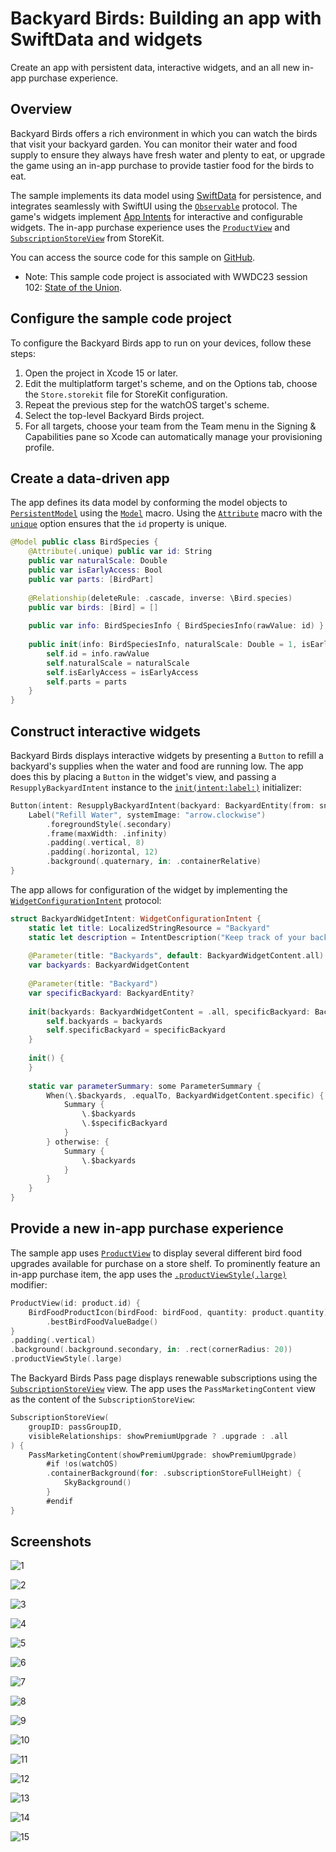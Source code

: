 # Backyard Birds: Building an app with SwiftData and widgets

Create an app with persistent data, interactive widgets, and an all new in-app purchase experience.

## Overview

Backyard Birds offers a rich environment in which you can watch the birds that visit your backyard garden. 
You can monitor their water and food supply to ensure they always have fresh water and plenty to eat, 
or upgrade the game using an in-app purchase to provide tastier food for the birds to eat.

 The sample implements its data model using [SwiftData](https://developer.apple.com/documentation/swiftdata) 
 for persistence, and integrates seamlessly with SwiftUI using the [`Observable`](https://developer.apple.com/documentation/observation) protocol. 
 The game's widgets implement [App Intents](https://developer.apple.com/documentation/AppIntents) for interactive and configurable widgets. The in-app purchase experience uses the [`ProductView`](https://developer.apple.com/documentation/storekit/productview) 
 and [`SubscriptionStoreView`](https://developer.apple.com/documentation/storekit/subscriptionstoreview) from StoreKit.

You can access the source code for this sample
on [GitHub](https://github.com/apple/sample-backyard-birds).

- Note: This sample code project is associated with WWDC23 session 102:
[State of the Union](https://developer.apple.com/wwdc23/102/).

## Configure the sample code project

To configure the Backyard Birds app to run on your devices, follow these steps:

1. Open the project in Xcode 15 or later.
2. Edit the multiplatform target's scheme, and on the Options tab, choose the `Store.storekit` file for StoreKit configuration.
3. Repeat the previous step for the watchOS target's scheme.
4. Select the top-level Backyard Birds project.
5. For all targets, choose your team from the Team menu in the Signing & Capabilities pane so Xcode can automatically manage your provisioning profile.

## Create a data-driven app

The app defines its data model by conforming the model objects to [`PersistentModel`](https://developer.apple.com/documentation/swiftdata/persistentmodel) 
using the [`Model`](https://developer.apple.com/documentation/swiftdata/model()) macro. 
Using the [`Attribute`](https://developer.apple.com/documentation/swiftdata/attribute(_:originalName:hashModifier:)) macro 
with the [`unique`](https://developer.apple.com/documentation/swiftdata/schema/attribute/option/unique) 
option ensures that the `id` property is unique.

``` swift
@Model public class BirdSpecies {
    @Attribute(.unique) public var id: String
    public var naturalScale: Double
    public var isEarlyAccess: Bool
    public var parts: [BirdPart]
    
    @Relationship(deleteRule: .cascade, inverse: \Bird.species)
    public var birds: [Bird] = []
    
    public var info: BirdSpeciesInfo { BirdSpeciesInfo(rawValue: id) }
    
    public init(info: BirdSpeciesInfo, naturalScale: Double = 1, isEarlyAccess: Bool = false, parts: [BirdPart]) {
        self.id = info.rawValue
        self.naturalScale = naturalScale
        self.isEarlyAccess = isEarlyAccess
        self.parts = parts
    }
}
```

## Construct interactive widgets

Backyard Birds displays interactive widgets by presenting a ``Button`` to refill a backyard's supplies 
when the water and food are running low. The app does this by placing a `Button` in the widget's view, 
and passing a `ResupplyBackyardIntent` instance to the
 [`init(intent:label:)`](https://developer.apple.com/documentation/swiftui/button/init(intent:label:)) initializer:

``` swift
Button(intent: ResupplyBackyardIntent(backyard: BackyardEntity(from: snapshot.backyard))) {
    Label("Refill Water", systemImage: "arrow.clockwise")
        .foregroundStyle(.secondary)
        .frame(maxWidth: .infinity)
        .padding(.vertical, 8)
        .padding(.horizontal, 12)
        .background(.quaternary, in: .containerRelative)
}
```

The app allows for configuration of the widget by implementing the 
 [`WidgetConfigurationIntent`](https://developer.apple.com/documentation/appintents/widgetconfigurationintent)
  protocol:

``` swift
struct BackyardWidgetIntent: WidgetConfigurationIntent {
    static let title: LocalizedStringResource = "Backyard"
    static let description = IntentDescription("Keep track of your backyards.")
    
    @Parameter(title: "Backyards", default: BackyardWidgetContent.all)
    var backyards: BackyardWidgetContent
    
    @Parameter(title: "Backyard")
    var specificBackyard: BackyardEntity?
    
    init(backyards: BackyardWidgetContent = .all, specificBackyard: BackyardEntity? = nil) {
        self.backyards = backyards
        self.specificBackyard = specificBackyard
    }
    
    init() {
    }
    
    static var parameterSummary: some ParameterSummary {
        When(\.$backyards, .equalTo, BackyardWidgetContent.specific) {
            Summary {
                \.$backyards
                \.$specificBackyard
            }
        } otherwise: {
            Summary {
                \.$backyards
            }
        }
    }
}
```

## Provide a new in-app purchase experience

The sample app uses [`ProductView`](https://developer.apple.com/documentation/storekit/productview) to display several different bird food upgrades available for purchase on a store shelf. 
To prominently feature an in-app purchase item, the app uses the
 [`.productViewStyle(.large)`](https://developer.apple.com/documentation/storekit/productview/4202371-productviewstyle) modifier:

``` swift
ProductView(id: product.id) {
    BirdFoodProductIcon(birdFood: birdFood, quantity: product.quantity)
        .bestBirdFoodValueBadge()
}
.padding(.vertical)
.background(.background.secondary, in: .rect(cornerRadius: 20))
.productViewStyle(.large)
```

The Backyard Birds Pass page displays renewable subscriptions using the
 [`SubscriptionStoreView`](https://developer.apple.com/documentation/storekit/subscriptionstoreview) view. 
 The app uses the `PassMarketingContent` view as the content of the `SubscriptionStoreView`:

``` swift
SubscriptionStoreView(
    groupID: passGroupID,
    visibleRelationships: showPremiumUpgrade ? .upgrade : .all
) {
    PassMarketingContent(showPremiumUpgrade: showPremiumUpgrade)
        #if !os(watchOS)
        .containerBackground(for: .subscriptionStoreFullHeight) {
            SkyBackground()
        }
        #endif
}
```

## Screenshots

![1](https://github.com/zhuanghongji/AppleSampleCode/assets/11421799/2a6567ae-4ef8-4b25-9910-5384f99edfb3)

![2](https://github.com/zhuanghongji/AppleSampleCode/assets/11421799/24bcf985-13e7-446c-a295-1b83d4d033ab)

![3](https://github.com/zhuanghongji/AppleSampleCode/assets/11421799/099dc647-9675-46ed-b1b8-69b62898fc11)

![4](https://github.com/zhuanghongji/AppleSampleCode/assets/11421799/e554275f-81a4-484e-91f7-ab80de5e8eb5)

![5](https://github.com/zhuanghongji/AppleSampleCode/assets/11421799/aa39b705-0b6a-4bb9-83e5-653e483a5a3e)

![6](https://github.com/zhuanghongji/AppleSampleCode/assets/11421799/c9ca5fce-82de-4b4b-8f21-ae013c6e372e)

![7](https://github.com/zhuanghongji/AppleSampleCode/assets/11421799/4772b9dd-319e-473b-a772-0bc7e3114eb7)

![8](https://github.com/zhuanghongji/AppleSampleCode/assets/11421799/b663033b-f8b1-425d-a519-d94a386d6640)

![9](https://github.com/zhuanghongji/AppleSampleCode/assets/11421799/dd4fdf95-852c-4411-b1d3-3fa73bdcdf6d)

![10](https://github.com/zhuanghongji/AppleSampleCode/assets/11421799/9a2c6aca-feed-447e-b9ba-c4f1890a707c)

![11](https://github.com/zhuanghongji/AppleSampleCode/assets/11421799/82ce5279-10c1-4e70-a29c-b9850bf770b5)

![12](https://github.com/zhuanghongji/AppleSampleCode/assets/11421799/f7ebbaf9-da8e-44d5-b0b4-a7a1e919ed9d)

![13](https://github.com/zhuanghongji/AppleSampleCode/assets/11421799/6511d923-773b-4df1-813f-a5b722964ce4)

![14](https://github.com/zhuanghongji/AppleSampleCode/assets/11421799/751b34f6-206f-434f-8fef-4562eac81897)

![15](https://github.com/zhuanghongji/AppleSampleCode/assets/11421799/a323c749-5095-4839-840f-64dda23ac5be)
